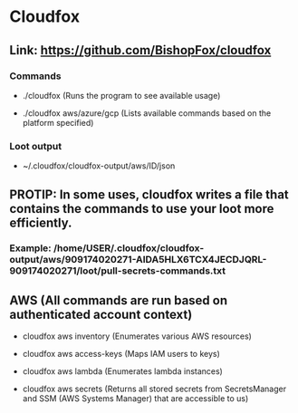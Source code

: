 # Cloudfox

## Link: https://github.com/BishopFox/cloudfox

### Commands

 - ./cloudfox (Runs the program to see available usage)

 - ./cloudfox aws/azure/gcp (Lists available commands based on the platform specified)

### Loot output

 - ~/.cloudfox/cloudfox-output/aws/ID/json

## PROTIP: In some uses, cloudfox writes a file that contains the commands to use your loot more efficiently.

### Example: /home/USER/.cloudfox/cloudfox-output/aws/909174020271-AIDA5HLX6TCX4JECDJQRL-909174020271/loot/pull-secrets-commands.txt

## AWS (All commands are run based on authenticated account context)

 - cloudfox aws inventory (Enumerates various AWS resources)

 - cloudfox aws access-keys (Maps IAM users to keys)

 - cloudfox aws lambda (Enumerates lambda instances)

 - cloudfox aws secrets (Returns all stored secrets from SecretsManager and SSM (AWS Systems Manager) that are accessible to us)
